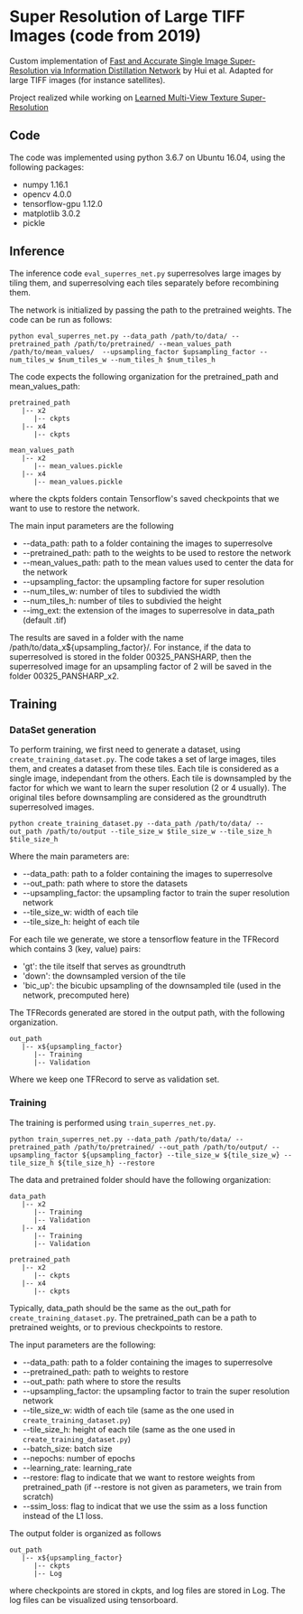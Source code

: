 # Super Resolution of Large TIFF Images (code from 2019)
Custom implementation of  [Fast and Accurate Single Image Super-Resolution via Information Distillation Network](https://arxiv.org/pdf/1803.09454.pdf) by Hui et al.
Adapted for large TIFF images (for instance satellites).

Project realized while working on [Learned Multi-View Texture Super-Resolution](https://arxiv.org/pdf/2001.04775.pdf)

## Code
The code was implemented using python 3.6.7 on Ubuntu 16.04, using the following packages:
* numpy 1.16.1
* opencv 4.0.0
* tensorflow-gpu 1.12.0
* matplotlib 3.0.2
* pickle

## Inference
The inference code `eval_superres_net.py` superresolves large images by tiling them, and superresolving each tiles separately before recombining them.

The network is initialized by passing the path to the pretrained weights. 
The code can be run as follows:

```shell
python eval_superres_net.py --data_path /path/to/data/ --pretrained_path /path/to/pretrained/ --mean_values_path /path/to/mean_values/  --upsampling_factor $upsampling_factor --num_tiles_w $num_tiles_w --num_tiles_h $num_tiles_h
```

The code expects the following organization for the pretrained_path and mean_values_path:

```shell
pretrained_path
   |-- x2
      |-- ckpts
   |-- x4
      |-- ckpts

mean_values_path
   |-- x2
      |-- mean_values.pickle
   |-- x4
      |-- mean_values.pickle
```
where the ckpts folders contain Tensorflow's saved checkpoints that we want to use to restore the network.

The main input parameters are the following
* --data_path: path to a folder containing the images to superresolve
* --pretrained_path: path to the weights to be used to restore the network
* --mean_values_path: path to the mean values used to center the data for the network
* --upsampling_factor: the upsampling factore for super resolution
* --num_tiles_w: number of tiles to subdivied the width
* --num_tiles_h: number of tiles to subdivied the height
* --img_ext: the extension of the images to superresolve in data_path (default .tif)

The results are saved in a folder with the name /path/to/data_x${upsampling_factor}/. 
For instance, if the data to superresolved is stored in the folder 00325_PANSHARP, then the superresolved image for an upsampling factor of 2 will be saved in the folder 00325_PANSHARP_x2.

## Training
### DataSet generation
To perform training, we first need to generate a dataset, using `create_training_dataset.py`. 
The code takes a set of large images, tiles them, and creates a dataset from these tiles.
Each tile is considered as a single image, independant from the others.
Each tile is downsampled by the factor for which we want to learn the super resolution (2 or 4 usually).
The original tiles before downsampling are considered as the groundtruth superresolved images. 
 
```shell
python create_training_dataset.py --data_path /path/to/data/ --out_path /path/to/output --tile_size_w $tile_size_w --tile_size_h $tile_size_h
```

Where the main parameters are:
* --data_path: path to a folder containing the images to superresolve
* --out_path: path where to store the datasets
* --upsampling_factor: the upsampling factor to train the super resolution network
* --tile_size_w: width of each tile
* --tile_size_h: height of each tile

For each tile we generate, we store a tensorflow feature in the TFRecord which contains 3 (key, value) pairs:
* 'gt': the tile itself that serves as groundtruth
* 'down': the downsampled version of the tile
* 'bic_up': the bicubic upsampling of the downsampled tile (used in the network, precomputed here)

The TFRecords generated are stored in the output path, with the following organization.

```shell
out_path
   |-- x${upsampling_factor}
      |-- Training
      |-- Validation
```
Where we keep one TFRecord to serve as validation set.

### Training
The training is performed using `train_superres_net.py`.

```shell
python train_superres_net.py --data_path /path/to/data/ --pretrained_path /path/to/pretrained/ --out_path /path/to/output/ --upsampling_factor ${upsampling_factor} --tile_size_w ${tile_size_w} --tile_size_h ${tile_size_h} --restore
```

The data and pretrained folder should have the following organization:

```shell
data_path
   |-- x2
      |-- Training
      |-- Validation
   |-- x4
      |-- Training
      |-- Validation

pretrained_path
   |-- x2
      |-- ckpts
   |-- x4
      |-- ckpts
```

Typically, data_path should be the same as the out_path for `create_training_dataset.py`. 
The pretrained_path can be a path to pretrained weights, or to previous checkpoints to restore.

The input parameters are the following:
* --data_path: path to a folder containing the images to superresolve
* --pretrained_path: path to weights to restore
* --out_path: path where to store the results
* --upsampling_factor: the upsampling factor to train the super resolution network
* --tile_size_w: width of each tile (same as the one used in `create_training_dataset.py`)
* --tile_size_h: height of each tile (same as the one used in `create_training_dataset.py`)
* --batch_size: batch size
* --nepochs: number of epochs
* --learning_rate: learning_rate
* --restore: flag to indicate that we want to restore weights from pretrained_path (if --restore is not given as parameters, we train from scratch)
* --ssim_loss: flag to indicat that we use the ssim as a loss function instead of the L1 loss.

The output folder is organized as follows

```shell
out_path
   |-- x${upsampling_factor}
      |-- ckpts
      |-- Log
```

where checkpoints are stored in ckpts, and log files are stored in Log.
The log files can be visualized using tensorboard.